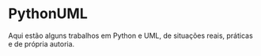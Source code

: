 # PythonUML

Aqui estão alguns trabalhos em Python e UML, de situações reais, práticas e de própria autoria.
